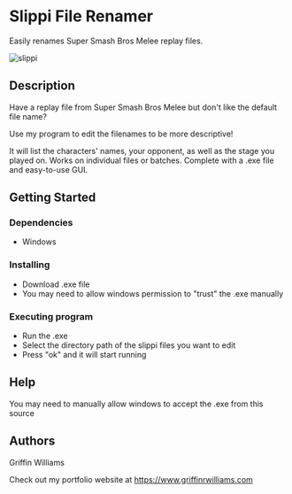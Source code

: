 # Slippi File Renamer

Easily renames Super Smash Bros Melee replay files.

![slippi](https://user-images.githubusercontent.com/15940140/179071745-fe158e1c-7599-4dfd-a9c5-d3aba42f0e5c.png)


## Description

Have a replay file from Super Smash Bros Melee but don't like the default file name?

Use my program to edit the filenames to be more descriptive!

It will list the characters' names, your opponent, as well as the stage you played on. Works on individual files or batches. Complete with a .exe file and easy-to-use GUI.

## Getting Started

### Dependencies

* Windows

### Installing

* Download .exe file
* You may need to allow windows permission to "trust" the .exe manually

### Executing program

* Run the .exe
* Select the directory path of the slippi files you want to edit
* Press "ok" and it will start running

## Help

You may need to manually allow windows to accept the .exe from this source

## Authors

Griffin Williams

Check out my portfolio website at https://www.griffinrwilliams.com

